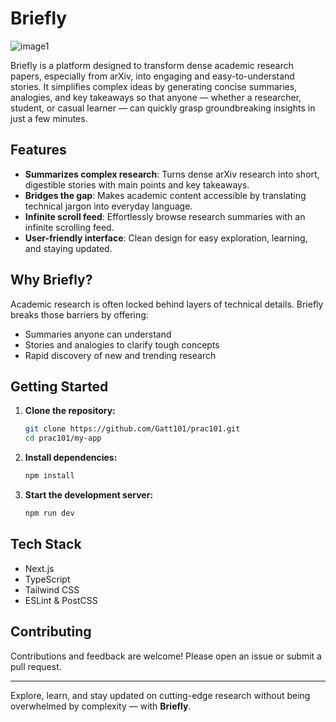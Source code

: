 # Briefly

![image1](image1)

Briefly is a platform designed to transform dense academic research papers, especially from arXiv, into engaging and easy-to-understand stories. It simplifies complex ideas by generating concise summaries, analogies, and key takeaways so that anyone — whether a researcher, student, or casual learner — can quickly grasp groundbreaking insights in just a few minutes.

## Features

- **Summarizes complex research**: Turns dense arXiv research into short, digestible stories with main points and key takeaways.
- **Bridges the gap**: Makes academic content accessible by translating technical jargon into everyday language.
- **Infinite scroll feed**: Effortlessly browse research summaries with an infinite scrolling feed.
- **User-friendly interface**: Clean design for easy exploration, learning, and staying updated.

## Why Briefly?

Academic research is often locked behind layers of technical details. Briefly breaks those barriers by offering:
- Summaries anyone can understand
- Stories and analogies to clarify tough concepts
- Rapid discovery of new and trending research

## Getting Started

1. **Clone the repository:**
   ```bash
   git clone https://github.com/Gatt101/prac101.git
   cd prac101/my-app
   ```
2. **Install dependencies:**
   ```bash
   npm install
   ```
3. **Start the development server:**
   ```bash
   npm run dev
   ```

## Tech Stack

- Next.js
- TypeScript
- Tailwind CSS
- ESLint & PostCSS

## Contributing

Contributions and feedback are welcome! Please open an issue or submit a pull request.

---

Explore, learn, and stay updated on cutting-edge research without being overwhelmed by complexity — with **Briefly**.
